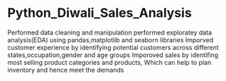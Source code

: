 # Python_Diwali_Sales_Analysis

Performed data cleaning and manipulation
performed exploratey data analysis(EDA) using pandas,matplotlib and seaborn libraries
Imporved customer experience by identifying potential customers across different states,occupation,gender and age groups
Imporoved sales by identifing most selling product categories and products, Which can help to plan inventory and hence meet the demands
